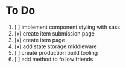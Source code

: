 # To Do

1. [ ] implement component styling with sass
2. [x] create item submission page
3. [x] create item page
4. [x] add state storage middleware
5. [ ] create production build tooling
6. [ ] add method to follow friends